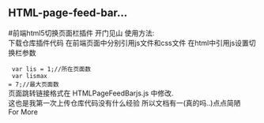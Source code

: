 ## HTML-page-feed-bar...
#前端html5切换页面栏插件
开门见山 使用方法:</br>
下载仓库插件代码 在前端页面中分别引用js文件和css文件
在html中引用js设置切换栏参数
</br><code>
</br>  var lis = 1;//所在页面数</code>
</br><code>  var lismax = 7;//最大页面数
</code>
</br>页面跳转链接格式在 HTMLPageFeedBarjs.js 中修改.
</br>这也是我第一次上传仓库代码没有什么经验 所以文档有一(真的吗..)点点简陋
</br>For More
